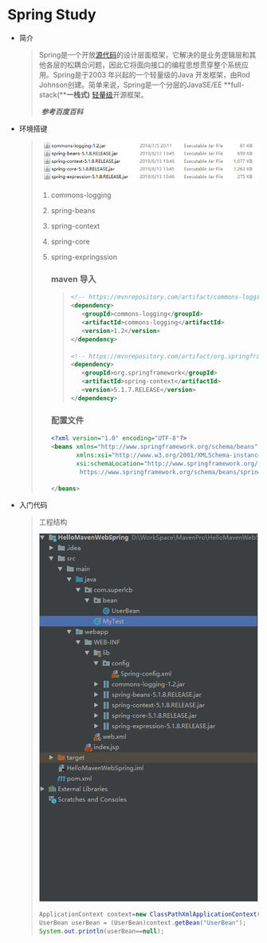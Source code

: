 # Spring Study

* 简介

  > Spring是一个开放[源代码](https://baike.baidu.com/item/源代码/3969)的设计层面框架，它解决的是业务逻辑层和其他各层的松耦合问题，因此它将面向接口的编程思想贯穿整个系统应用。Spring是于2003 年兴起的一个轻量级的Java 开发框架，由Rod Johnson创建。简单来说，Spring是一个分层的JavaSE/EE **full-stack(****一栈式)** [轻量级](https://baike.baidu.com/item/轻量级/10002835)开源框架。
  >
  > ​																	***参考百度百科***

* 环境搭键

  > ![](../assets/1560520614854.png)
  >
  > 1.  commons-logging
  >
  > 2. spring-beans
  >
  > 3. spring-context
  >
  > 4. spring-core
  >
  > 5. spring-expringssion
  >
  >    ### maven 导入
  >
  >    >```xml
  >    ><!-- https://mvnrepository.com/artifact/commons-logging/commons-logging -->
  >    ><dependency>
  >    >    <groupId>commons-logging</groupId>
  >    >    <artifactId>commons-logging</artifactId>
  >    >    <version>1.2</version>
  >    ></dependency>
  >    >
  >    ><!-- https://mvnrepository.com/artifact/org.springframework/spring-context -->
  >    ><dependency>
  >    >    <groupId>org.springframework</groupId>
  >    >    <artifactId>spring-context</artifactId>
  >    >    <version>5.1.7.RELEASE</version>
  >    ></dependency>
  >    >
  >    >
  >    >```
  >
  >    ### 配置文件
  >
  >    
  >
  >    ```XML
  >    <?xml version="1.0" encoding="UTF-8"?>
  >    <beans xmlns="http://www.springframework.org/schema/beans"
  >           xmlns:xsi="http://www.w3.org/2001/XMLSchema-instance"
  >           xsi:schemaLocation="http://www.springframework.org/schema/beans
  >            https://www.springframework.org/schema/beans/spring-beans.xsd">
  >    
  >    </beans>
  >    ```

* 入门代码

  >工程结构
  >
  >![1560521595517](../assets/1560521615968.png)
  >
  >```java
  >ApplicationContext context=new ClassPathXmlApplicationContext("config/Spring-config.xml");
  >UserBean userBean = (UserBean)context.getBean("UserBean");
  >System.out.println(userBean==null);
  >```

